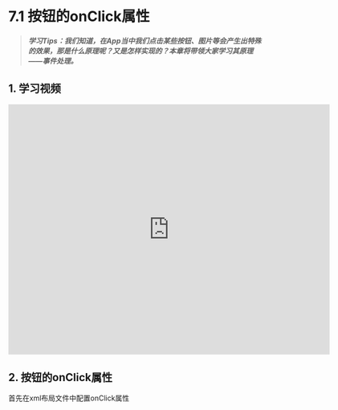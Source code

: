 # 7.1 按钮的onClick属性

>##### 学习Tips：我们知道，在App当中我们点击某些按钮、图片等会产生出特殊的效果，那是什么原理呢？又是怎样实现的？本章将带领大家学习其原理——事件处理。

## 1. 学习视频

<iframe frameborder="0" width="640" height="498" src="https://v.qq.com/iframe/player.html?vid=z0180bhmznp&tiny=0&auto=0" allowfullscreen></iframe>

## 2. 按钮的onClick属性

首先在xml布局文件中配置onClick属性

```

```
